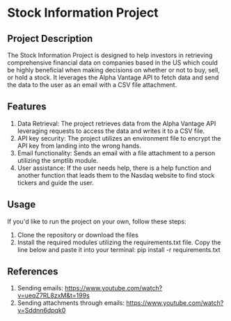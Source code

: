 # Stock Information Project


## Project Description
The Stock Information Project is designed to help investors in retrieving comprehensive financial data on companies based in the US which could be highly beneficial when making decisions on whether or not to buy, sell, or hold a stock. It leverages the Alpha Vantage API to fetch data and send the data to the user as an email with a CSV file attachment. 


## Features
1. Data Retrieval: The project retrieves data from the Alpha Vantage API leveraging requests to access the data and writes it to a CSV file.
2. API key security: The project utilizes an environment file to encrypt the API key from landing into the wrong hands.
3. Email functionality: Sends an email with a file attachment to a person utilizing the smptlib module. 
4. User assistance: If the user needs help, there is a help function and another function that leads them to the Nasdaq website to find stock tickers and guide the user.


## Usage
If you'd like to run the project on your own, follow these steps:
1. Clone the repository or download the files
2. Install the required modules utilizing the requirements.txt file. Copy the line below and paste it into your terminal:
   pip install -r requirements.txt 


## References
1. Sending emails: https://www.youtube.com/watch?v=ueqZ7RL8zxM&t=199s
2. Sending attachments through emails: https://www.youtube.com/watch?v=Sddnn6dpqk0